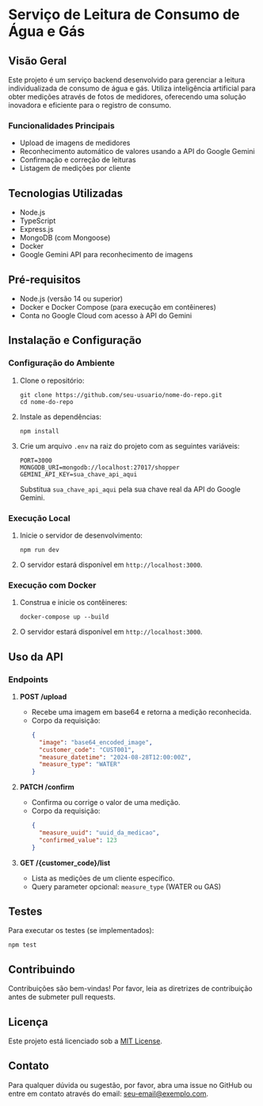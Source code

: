 # Serviço de Leitura de Consumo de Água e Gás

## Visão Geral

Este projeto é um serviço backend desenvolvido para gerenciar a leitura individualizada de consumo de água e gás. Utiliza inteligência artificial para obter medições através de fotos de medidores, oferecendo uma solução inovadora e eficiente para o registro de consumo.

### Funcionalidades Principais

- Upload de imagens de medidores
- Reconhecimento automático de valores usando a API do Google Gemini
- Confirmação e correção de leituras
- Listagem de medições por cliente

## Tecnologias Utilizadas

- Node.js
- TypeScript
- Express.js
- MongoDB (com Mongoose)
- Docker
- Google Gemini API para reconhecimento de imagens

## Pré-requisitos

- Node.js (versão 14 ou superior)
- Docker e Docker Compose (para execução em contêineres)
- Conta no Google Cloud com acesso à API do Gemini

## Instalação e Configuração

### Configuração do Ambiente

1. Clone o repositório:
   ```
   git clone https://github.com/seu-usuario/nome-do-repo.git
   cd nome-do-repo
   ```

2. Instale as dependências:
   ```
   npm install
   ```

3. Crie um arquivo `.env` na raiz do projeto com as seguintes variáveis:
   ```
   PORT=3000
   MONGODB_URI=mongodb://localhost:27017/shopper
   GEMINI_API_KEY=sua_chave_api_aqui
   ```
   Substitua `sua_chave_api_aqui` pela sua chave real da API do Google Gemini.

### Execução Local

1. Inicie o servidor de desenvolvimento:
   ```
   npm run dev
   ```

2. O servidor estará disponível em `http://localhost:3000`.

### Execução com Docker

1. Construa e inicie os contêineres:
   ```
   docker-compose up --build
   ```

2. O servidor estará disponível em `http://localhost:3000`.

## Uso da API

### Endpoints

1. **POST /upload**
   - Recebe uma imagem em base64 e retorna a medição reconhecida.
   - Corpo da requisição:
     ```json
     {
       "image": "base64_encoded_image",
       "customer_code": "CUST001",
       "measure_datetime": "2024-08-28T12:00:00Z",
       "measure_type": "WATER"
     }
     ```

2. **PATCH /confirm**
   - Confirma ou corrige o valor de uma medição.
   - Corpo da requisição:
     ```json
     {
       "measure_uuid": "uuid_da_medicao",
       "confirmed_value": 123
     }
     ```

3. **GET /{customer_code}/list**
   - Lista as medições de um cliente específico.
   - Query parameter opcional: `measure_type` (WATER ou GAS)

## Testes

Para executar os testes (se implementados):

```
npm test
```

## Contribuindo

Contribuições são bem-vindas! Por favor, leia as diretrizes de contribuição antes de submeter pull requests.

## Licença

Este projeto está licenciado sob a [MIT License](LICENSE).

## Contato

Para qualquer dúvida ou sugestão, por favor, abra uma issue no GitHub ou entre em contato através do email: seu-email@exemplo.com.
